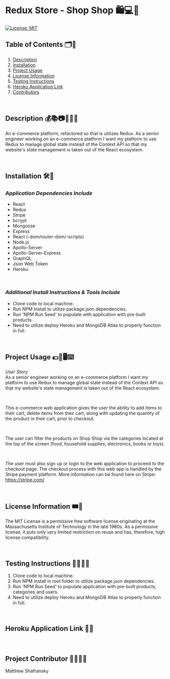 # Redux Store - Shop Shop 🛍️💻👜

[![License: MIT](https://img.shields.io/badge/License-MIT-yellow.svg)](https://opensource.org/licenses/MIT)

## Table of Contents 🗂️📂

1.  [Description](#Description)
2.  [Installation](##Installation)
3.  [Project Usage](#Project-Usage)
4.  [License Information](#License-Information)
5.  [Testing Instructions](#Testing-Instructions)
6.  [Heroku Application Link](#Heroku-Application-Link)
7.  [Contributors](##Project-Contributors)

<br>

## Description 💰📚📷🧼🧻🧸

An e-commerce platform, refactored so that is utilizes Redux. As a senior engineer working on an e-commerce platform I want my platform to use Redux to manage global state instead of the Context API so that my website's state management is taken out of the React ecosystem.

<br>

## Installation 🛠️🧰

### _Application Dependencies Include_

- React
- Redux
- Stripe
- bcrypt
- Mongoose
- Express
- React (-dom/router-dom/-scripts)
- Node.js
- Apollo-Server
- Apollo-Server-Express
- GraphQL
- Json Web Token
- Heroku

<br>

### _Additional Install Instructions & Tools Include_

- Clone code to local machine.
- Run NPM Install to utilize package.json dependencies.
- Run 'NPM Run Seed' to populate with application with pre-built products.
- Need to utilize deploy Heroku and MongoDB Atlas to properly function in full.

<br>

## Project Usage 💵🛒🖥️⌨️

_User Story_<br>
As a senior engineer working on an e-commerce platform I want my platform to use Redux to manage global state instead of the Context API so that my website's state management is taken out of the React ecosystem.

<br>

This e-commerce web application gives the user the ability to add items to their cart, delete items from their cart, along with updating the quantity of the product in their cart, prior to checkout.

<br>

The user can filter the products on Shop Shop via the categories located at the top of the screen (food, household supplies, electronics, books or toys).

<br>

The user must also sign up or login to the web application to proceed to the checkout page. The checkout process with this web app is handled by the Stripe payment platform. More information can be found here on Stripe: https://stripe.com/

<br>

## License Information 🎟️📑

The MIT License is a permissive free software license originating at the Massachusetts Institute of Technology in the late 1980s. As a permissive license, it puts only very limited restriction on reuse and has, therefore, high license compatibility.

<br>

## Testing Instructions 🧪👨‍🔬🧬

1. Clone code to local machine.
2. Run NPM Install in root folder to utilize package.json dependencies.
3. Run 'NPM Run Seed' to populate application with pre-built products, categories and users.
4. Need to utilize deploy Heroku and MongoDB Atlas to properly function in full.

<br>

## Heroku Application Link 🔗✅

### 

<br>

## Project Contributor 👨‍💻👨‍🏫

Matthew Shafransky




